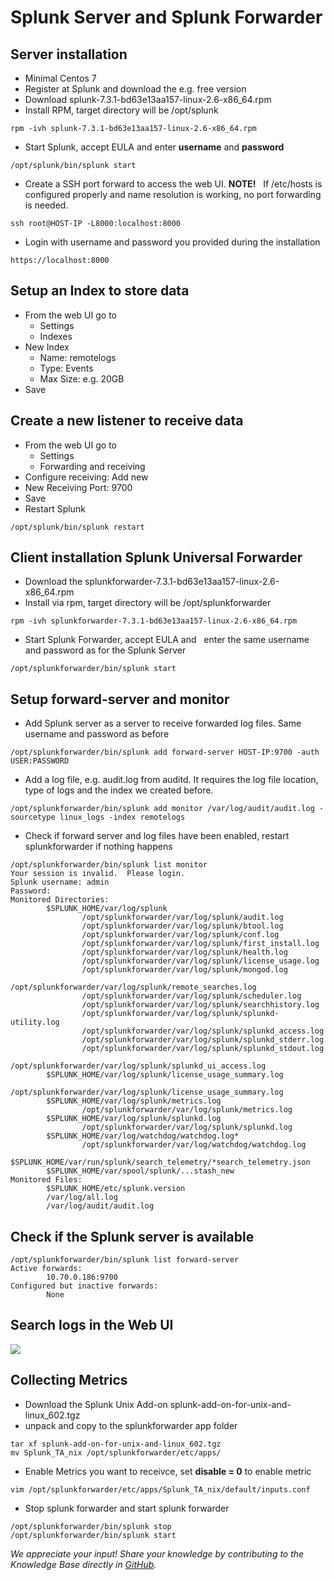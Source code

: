 # Splunk Server and Splunk Forwarder 
## Server installation

* Minimal Centos 7
* Register at Splunk and download the e.g. free version
* Download splunk-7.3.1-bd63e13aa157-linux-2.6-x86_64.rpm
* Install RPM, target directory will be /opt/splunk   
```
rpm -ivh splunk-7.3.1-bd63e13aa157-linux-2.6-x86_64.rpm 
```
* Start Splunk, accept EULA and enter **username** and **password**   
```
/opt/splunk/bin/splunk start 
```
* Create a SSH port forward to access the web UI. **NOTE!**   If /etc/hosts is configured properly and name resolution is working, no port forwarding is needed.   
```
ssh root@HOST-IP -L8000:localhost:8000 
```
* Login with username and password you provided during the installation   
```
https://localhost:8000 
```

## Setup an Index to store data

* From the web UI go to 
	+ Settings
	+ Indexes
* New Index
	+ Name: remotelogs
	+ Type: Events
	+ Max Size: e.g. 20GB
* Save

## Create a new listener to receive data

* From the web UI go to
	+ Settings
	+ Forwarding and receiving
* Configure receiving: Add new
* New Receiving Port: 9700
* Save
* Restart Splunk   
```
/opt/splunk/bin/splunk restart 
```

## Client installation Splunk Universal Forwarder

* Download the splunkforwarder-7.3.1-bd63e13aa157-linux-2.6-x86_64.rpm
* Install via rpm, target directory will be /opt/splunkforwarder   
```
rpm -ivh splunkforwarder-7.3.1-bd63e13aa157-linux-2.6-x86_64.rpm 
```
* Start Splunk Forwarder, accept EULA and   enter the same username and password as for the Splunk Server   
```
/opt/splunkforwarder/bin/splunk start 
```

## Setup forward-server and monitor

* Add Splunk server as a server to receive forwarded log files. Same username and password as before   
```
/opt/splunkforwarder/bin/splunk add forward-server HOST-IP:9700 -auth USER:PASSWORD 
```
* Add a log file, e.g. audit.log from auditd. It requires the log file location, type of logs and the index we created before.   
```
/opt/splunkforwarder/bin/splunk add monitor /var/log/audit/audit.log -sourcetype linux_logs -index remotelogs 
```
* Check if forward server and log files have been enabled, restart splunkforwarder if nothing happens   
```
/opt/splunkforwarder/bin/splunk list monitor
Your session is invalid.  Please login.
Splunk username: admin
Password:
Monitored Directories:
        $SPLUNK_HOME/var/log/splunk
                /opt/splunkforwarder/var/log/splunk/audit.log
                /opt/splunkforwarder/var/log/splunk/btool.log
                /opt/splunkforwarder/var/log/splunk/conf.log
                /opt/splunkforwarder/var/log/splunk/first_install.log
                /opt/splunkforwarder/var/log/splunk/health.log
                /opt/splunkforwarder/var/log/splunk/license_usage.log
                /opt/splunkforwarder/var/log/splunk/mongod.log
                /opt/splunkforwarder/var/log/splunk/remote_searches.log
                /opt/splunkforwarder/var/log/splunk/scheduler.log
                /opt/splunkforwarder/var/log/splunk/searchhistory.log
                /opt/splunkforwarder/var/log/splunk/splunkd-utility.log
                /opt/splunkforwarder/var/log/splunk/splunkd_access.log
                /opt/splunkforwarder/var/log/splunk/splunkd_stderr.log
                /opt/splunkforwarder/var/log/splunk/splunkd_stdout.log
                /opt/splunkforwarder/var/log/splunk/splunkd_ui_access.log
        $SPLUNK_HOME/var/log/splunk/license_usage_summary.log
                /opt/splunkforwarder/var/log/splunk/license_usage_summary.log
        $SPLUNK_HOME/var/log/splunk/metrics.log
                /opt/splunkforwarder/var/log/splunk/metrics.log
        $SPLUNK_HOME/var/log/splunk/splunkd.log
                /opt/splunkforwarder/var/log/splunk/splunkd.log
        $SPLUNK_HOME/var/log/watchdog/watchdog.log*
                /opt/splunkforwarder/var/log/watchdog/watchdog.log
        $SPLUNK_HOME/var/run/splunk/search_telemetry/*search_telemetry.json
        $SPLUNK_HOME/var/spool/splunk/...stash_new
Monitored Files:
        $SPLUNK_HOME/etc/splunk.version
        /var/log/all.log
        /var/log/audit/audit.log
```

## Check if the Splunk server is available


```
/opt/splunkforwarder/bin/splunk list forward-server
Active forwards:
        10.70.0.186:9700
Configured but inactive forwards:
        None
```
## Search logs in the Web UI

![](images/splunk_search.PNG)

## Collecting Metrics

* Download the Splunk Unix Add-on splunk-add-on-for-unix-and-linux_602.tgz
* unpack and copy to the splunkforwarder app folder   
```
tar xf splunk-add-on-for-unix-and-linux_602.tgz 
mv Splunk_TA_nix /opt/splunkforwarder/etc/apps/ 
```
* Enable Metrics you want to receivce, set **disable = 0** to enable metric   
```
vim /opt/splunkforwarder/etc/apps/Splunk_TA_nix/default/inputs.conf 
```
* Stop splunk forwarder and start splunk forwarder   
```
/opt/splunkforwarder/bin/splunk stop 
/opt/splunkforwarder/bin/splunk start
```

*We appreciate your input! Share your knowledge by contributing to the Knowledge Base directly in [GitHub](https://github.com/exasol/public-knowledgebase).* 